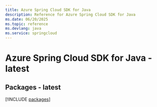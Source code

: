 ```yaml
---
title: Azure Spring Cloud SDK for Java
description: Reference for Azure Spring Cloud SDK for Java
ms.date: 06/20/2025
ms.topic: reference
ms.devlang: java
ms.service: springcloud
---
```

# Azure Spring Cloud SDK for Java - latest
## Packages - latest
[!INCLUDE [packages](spring-cloud-index.md)]